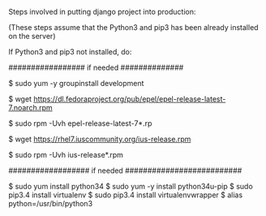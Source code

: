 Steps involved in putting django project into production:

(These steps assume that the Python3 and pip3 has been already installed on the server)

If Python3 and pip3 not installed, do:

################# if needed ##############

$ sudo yum -y groupinstall development

$ wget https://dl.fedoraproject.org/pub/epel/epel-release-latest-7.noarch.rpm

$ sudo rpm -Uvh epel-release-latest-7*.rp

$ wget https://rhel7.iuscommunity.org/ius-release.rpm

$ sudo rpm -Uvh ius-release*.rpm

################## if needed ##########################

$ sudo yum install python34
$ sudo yum -y install python34u-pip
$ sudo pip3.4 install virtualenv
$ sudo pip3.4 install virtualenvwrapper
$ alias python=/usr/bin/python3
